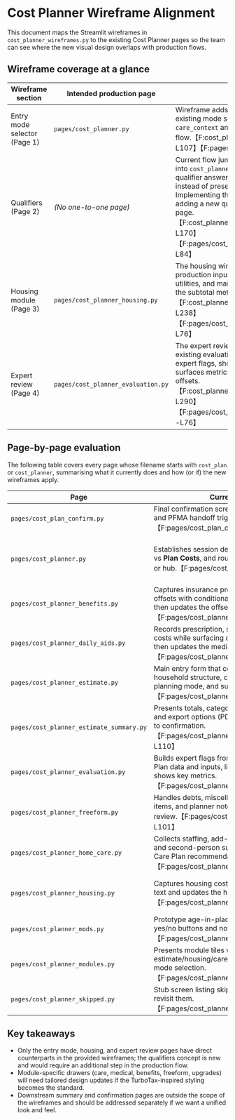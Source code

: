 # Cost Planner Wireframe Alignment

This document maps the Streamlit wireframes in `cost_planner_wireframes.py` to the existing Cost Planner pages so the team can see where the new visual design overlaps with production flows.

## Wireframe coverage at a glance

| Wireframe section | Intended production page | Notes |
| --- | --- | --- |
| Entry mode selector (Page 1) | `pages/cost_planner.py` | Wireframe adds header/hero polish to the existing mode selection that seeds `care_context` and routes to the estimate flow.【F:cost_planner_wireframes.py†L61-L107】【F:pages/cost_planner.py†L9-L55】 |
| Qualifiers (Page 2) | *(No one-to-one page)* | Current flow jumps from the mode selector into `cost_planner_estimate.py`, which pulls qualifier answers from session state instead of presenting a dedicated screen. Implementing the wireframe would require adding a new qualifiers step before that page.【F:cost_planner_wireframes.py†L109-L170】【F:pages/cost_planner_estimate.py†L22-L84】 |
| Housing module (Page 3) | `pages/cost_planner_housing.py` | The housing wireframe mirrors the production inputs; both capture base rent, utilities, and maintenance before showing the subtotal metric.【F:cost_planner_wireframes.py†L172-L238】【F:pages/cost_planner_housing.py†L19-L76】 |
| Expert review (Page 4) | `pages/cost_planner_evaluation.py` | The expert review wireframe matches the existing evaluation drawer that builds expert flags, shows Navi copy, and surfaces metrics for monthly costs and offsets.【F:cost_planner_wireframes.py†L240-L290】【F:pages/cost_planner_evaluation.py†L21-L76】 |

## Page-by-page evaluation

The following table covers every page whose filename starts with `cost_plan` or `cost_planner`, summarising what it currently does and how (or if) the new wireframes apply.

| Page | Current behaviour | Wireframe relationship |
| --- | --- | --- |
| `pages/cost_plan_confirm.py` | Final confirmation screen with metrics, CRM export, and PFMA handoff triggers.【F:pages/cost_plan_confirm.py†L22-L68】 | Not represented in the wireframes; would need bespoke styling if the new visual language is adopted. |
| `pages/cost_planner.py` | Establishes session defaults, offers **Estimate Costs** vs **Plan Costs**, and routes to the estimate entry page or hub.【F:pages/cost_planner.py†L9-L53】 | Direct match for wireframe Page&nbsp;1. Adopt hero/header styles from the wireframe for consistency.【F:cost_planner_wireframes.py†L61-L107】 |
| `pages/cost_planner_benefits.py` | Captures insurance premiums, income, and benefit offsets with conditional fields based on qualifiers, then updates the offsets subtotal.【F:pages/cost_planner_benefits.py†L26-L142】 | Not modelled in the wireframes; would follow the module styling introduced elsewhere if we extend the new visuals. |
| `pages/cost_planner_daily_aids.py` | Records prescription, supply, and transportation costs while surfacing chronic condition guidance, then updates the medical subtotal.【F:pages/cost_planner_daily_aids.py†L18-L70】 | Not covered in the wireframes; should mirror the Housing module layout if we want visual parity. |
| `pages/cost_planner_estimate.py` | Main entry form that confirms planner mode, household structure, captures liquid assets for planning mode, and surfaces running totals.【F:pages/cost_planner_estimate.py†L28-L129】 | Wireframe Page&nbsp;2 would slot before this page if we introduce a dedicated qualifier step; otherwise this page keeps the existing copy/controls. |
| `pages/cost_planner_estimate_summary.py` | Presents totals, category breakdown, custom items, and export options (PDF/CSV/JSON) before routing to confirmation.【F:pages/cost_planner_estimate_summary.py†L25-L110】 | Outside the four wireframes; apply the new header/metric styling separately if desired. |
| `pages/cost_planner_evaluation.py` | Builds expert flags from gaps between Guided Care Plan data and inputs, lists decision log entries, and shows key metrics.【F:pages/cost_planner_evaluation.py†L26-L76】 | Aligns with wireframe Page&nbsp;4; primary gap is swapping placeholder Navi copy for actual flag output. |
| `pages/cost_planner_freeform.py` | Handles debts, miscellaneous expenses, custom line items, and planner notes before routing to expert review.【F:pages/cost_planner_freeform.py†L17-L101】 | Not depicted in the wireframes; consider reusing the housing-style layout for consistency. |
| `pages/cost_planner_home_care.py` | Collects staffing, add-ons, supplemental services, and second-person support while reflecting Guided Care Plan recommendations.【F:pages/cost_planner_home_care.py†L27-L94】 | Not in the wireframes; new styling would mirror other module pages. |
| `pages/cost_planner_housing.py` | Captures housing costs with qualifier-driven helper text and updates the housing subtotal metric.【F:pages/cost_planner_housing.py†L19-L76】 | Directly modelled by wireframe Page&nbsp;3; only visual polish differs.【F:cost_planner_wireframes.py†L172-L238】 |
| `pages/cost_planner_mods.py` | Prototype age-in-place upgrade chooser with static yes/no buttons and no cost hooks yet.【F:pages/cost_planner_mods.py†L31-L58】 | Wireframes do not cover this concept; needs bespoke design work. |
| `pages/cost_planner_modules.py` | Presents module tiles with status, linking into the estimate/housing/care/benefits flows or back to mode selection.【F:pages/cost_planner_modules.py†L21-L74】 | Not referenced in the wireframe bundle; retains dashboard tile layout unless redesigned. |
| `pages/cost_planner_skipped.py` | Stub screen listing skipped modules with a CTA to revisit them.【F:pages/cost_planner_skipped.py†L31-L50】 | Not covered by the wireframes; consider applying the same hero and tile styling if kept. |

## Key takeaways

- Only the entry mode, housing, and expert review pages have direct counterparts in the provided wireframes; the qualifiers concept is new and would require an additional step in the production flow.
- Module-specific drawers (care, medical, benefits, freeform, upgrades) will need tailored design updates if the TurboTax-inspired styling becomes the standard.
- Downstream summary and confirmation pages are outside the scope of the wireframes and should be addressed separately if we want a unified look and feel.
